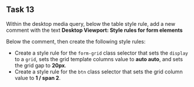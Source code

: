 ## Task 13
Within the desktop media query, below the table style rule, add a new comment with the text **Desktop Viewport: Style rules for form elements** 

Below the comment, then create the following style rules:
* Create a style rule for the `form-grid` class selector that sets the `display` to a `grid`,  sets the grid template columns value to **auto auto**, and sets the grid gap to **20px**.
* Create a style rule for the `btn` class selector that sets the grid column value to  **1 / span 2**.
 